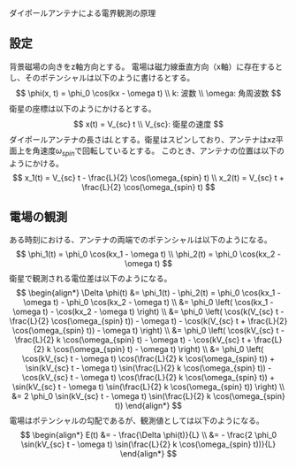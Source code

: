 ダイポールアンテナによる電界観測の原理

## 設定
背景磁場の向きをz軸方向とする。
電場は磁力線垂直方向（x軸）に存在するとし、そのポテンシャルは以下のように書けるとする。
$$
\phi(x, t) = \phi_0 \cos(kx - \omega t) \\
k: 波数 \\
\omega: 角周波数
$$
衛星の座標は以下のようにかけるとする。
$$
x(t) = V_{sc} t \\
V_{sc}: 衛星の速度
$$
ダイポールアンテナの長さは$L$とする。衛星はスピンしており、アンテナはxz平面上を角速度$\omega_{spin}$で回転しているとする。
このとき、アンテナの位置は以下のようにかける。
$$
x_1(t) = V_{sc} t - \frac{L}{2} \cos(\omega_{spin} t) \\
x_2(t) = V_{sc} t + \frac{L}{2} \cos(\omega_{spin} t)
$$

## 電場の観測
ある時刻における、アンテナの両端でのポテンシャルは以下のようになる。
$$
\phi_1(t) = \phi_0 \cos(kx_1 - \omega t) \\
\phi_2(t) = \phi_0 \cos(kx_2 - \omega t)
$$
衛星で観測される電位差は以下のようになる。
$$
\begin{align*}
\Delta \phi(t) &= \phi_1(t) - \phi_2(t) = \phi_0 \cos(kx_1 - \omega t) - \phi_0 \cos(kx_2 - \omega t) \\
&= \phi_0 \left( \cos(kx_1 - \omega t) - \cos(kx_2 - \omega t) \right) \\
&= \phi_0 \left( \cos(k(V_{sc} t - \frac{L}{2} \cos(\omega_{spin} t)) - \omega t) - \cos(k(V_{sc} t + \frac{L}{2} \cos(\omega_{spin} t)) - \omega t) \right) \\
&= \phi_0 \left( \cos(kV_{sc} t - \frac{L}{2} k \cos(\omega_{spin} t) - \omega t) - \cos(kV_{sc} t + \frac{L}{2} k \cos(\omega_{spin} t) - \omega t) \right) \\
&= \phi_0 \left( \cos(kV_{sc} t - \omega t) \cos(\frac{L}{2} k \cos(\omega_{spin} t)) + \sin(kV_{sc} t - \omega t) \sin(\frac{L}{2} k \cos(\omega_{spin} t)) - \cos(kV_{sc} t - \omega t) \cos(\frac{L}{2} k \cos(\omega_{spin} t)) + \sin(kV_{sc} t - \omega t) \sin(\frac{L}{2} k \cos(\omega_{spin} t)) \right) \\
&= 2 \phi_0 \sin(kV_{sc} t - \omega t) \sin(\frac{L}{2} k \cos(\omega_{spin} t))
\end{align*}
$$
電場はポテンシャルの勾配であるが、観測値としては以下のようになる。
$$
\begin{align*}
E(t) &= - \frac{\Delta \phi(t)}{L} \\
&= - \frac{2 \phi_0 \sin(kV_{sc} t - \omega t) \sin(\frac{L}{2} k \cos(\omega_{spin} t))}{L}
\end{align*}
$$
